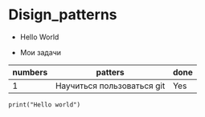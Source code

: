 # Disign_patterns
* Hello World

* Мои задачи 

|numbers|patters|done|
|-------|-------|----|
|1    | Научиться пользоваться git| Yes|

```print("Hello world")```
